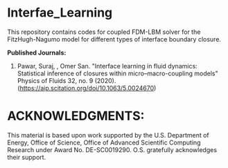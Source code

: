 # Interfae_Learning
This repository contains codes for coupled FDM-LBM solver for the FitzHugh-Nagumo model for different types of interface boundary closure. 

**Published Journals:**
1. Pawar, Suraj, , Omer San. "Interface learning in fluid dynamics: Statistical inference of closures within micro–macro-coupling models" Physics of Fluids 32, no. 9 (2020). (https://aip.scitation.org/doi/10.1063/5.0024670)

# ACKNOWLEDGMENTS:
This material is based upon work supported by the U.S. Department of Energy, Office of Science, Office of Advanced Scientific
Computing Research under Award No. DE-SC0019290. O.S. gratefully acknowledges their support.
